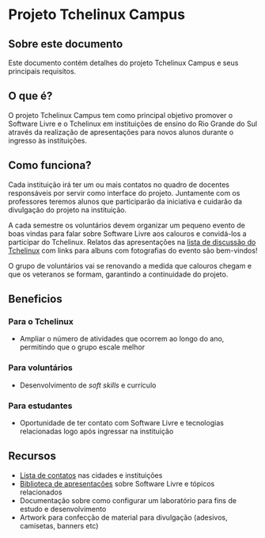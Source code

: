 Projeto Tchelinux Campus
========================

## Sobre este documento

Este documento contém detalhes do projeto Tchelinux Campus e seus principais requisitos.

## O que é?

O projeto Tchelinux Campus tem como principal objetivo promover o Software Livre e o Tchelinux em instituições de ensino do Rio Grande do Sul através da realização de apresentações para novos alunos durante o ingresso às instituições.

## Como funciona?

Cada instituição irá ter um ou mais contatos no quadro de docentes responsáveis por servir como interface do projeto. Juntamente com os professores teremos alunos que participarão da iniciativa e cuidarão da divulgação do projeto na instituição.

A cada semestre os voluntários devem organizar um pequeno evento de boas vindas para falar sobre Software Livre aos calouros e convidá-los a participar do Tchelinux. Relatos das apresentações na [lista de discussão do Tchelinux](https://groups.google.com/forum/#!forum/tchelinux) com links para albuns com fotografias do evento são bem-vindos!

O grupo de voluntários vai se renovando a medida que calouros chegam e que os veteranos se formam, garantindo a continuidade do projeto.

## Beneficios

### Para o Tchelinux

- Ampliar o número de atividades que ocorrem ao longo do ano, permitindo que o grupo escale melhor

### Para voluntários

- Desenvolvimento de *soft skills* e currículo

### Para estudantes

- Oportunidade de ter contato com Software Livre e tecnologias relacionadas logo após ingressar na instituição

## Recursos

- [Lista de contatos](campus/contatos.md) nas cidades e instituições
- [Biblioteca de apresentações](biblioteca_apresentacoes.md) sobre Software Livre e tópicos relacionados
- Documentação sobre como configurar um laboratório para fins de estudo e desenvolvimento
- Artwork para confecção de material para divulgação (adesivos, camisetas, banners etc) 


